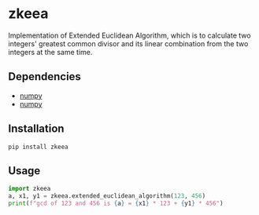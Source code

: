 # zkeea
Implementation of Extended Euclidean Algorithm, which is to calculate two integers' greatest common divisor and its linear combination from the two integers at the same time.

## Dependencies
- [numpy](https://numpy.org/)
- [numpy](https://github.com/numpy/numpy)

## Installation
```shell
pip install zkeea
```

## Usage
```python
import zkeea
a, x1, y1 = zkeea.extended_euclidean_algorithm(123, 456)
print(f"gcd of 123 and 456 is {a} = {x1} * 123 + {y1} * 456")
```
